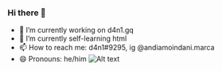 ### Hi there 👋

- 🔭 I’m currently working on d4n1.gq
- 🌱 I’m currently self-learning html 
- 📫 How to reach me: d4n1#9295, ig @andiamoindani.marca
- 😄 Pronouns: he/him
![Alt text](https://spotify-recently-played-readme.vercel.app/api?user=ifgr84odxvbcrqqaqf4s37h5d&unique={true|1|on|yes})
